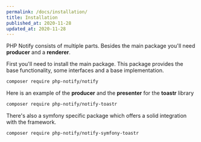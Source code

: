 ```yaml
---
permalink: /docs/installation/
title: Installation
published_at: 2020-11-28
updated_at: 2020-11-28
---
```


PHP Notify consists of multiple parts. Besides the main package you'll need __producer__ and a __renderer__.

First you'll need to install the main package. This package provides the base functionality, some interfaces and a base implementation.

```bash
composer require php-notify/notify
```

Here is an example of the __producer__ and the __presenter__ for the **toastr** library

```bash
composer require php-notify/notify-toastr
```

There's also a symfony specific package which offers a solid integration with the framework.

```bash
composer require php-notify/notify-symfony-toastr
```
